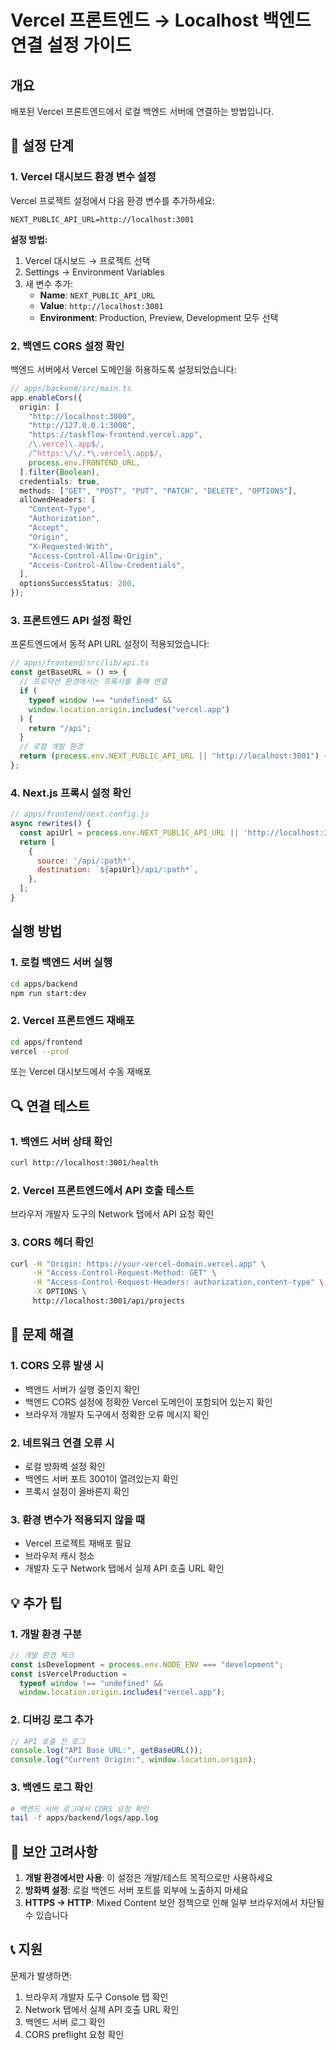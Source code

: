 # Vercel 프론트엔드 → Localhost 백엔드 연결 설정 가이드

## 개요

배포된 Vercel 프론트엔드에서 로컬 백엔드 서버에 연결하는 방법입니다.

## 🔧 설정 단계

### 1. Vercel 대시보드 환경 변수 설정

Vercel 프로젝트 설정에서 다음 환경 변수를 추가하세요:

```env
NEXT_PUBLIC_API_URL=http://localhost:3001
```

**설정 방법:**

1. Vercel 대시보드 → 프로젝트 선택
2. Settings → Environment Variables
3. 새 변수 추가:
   - **Name**: `NEXT_PUBLIC_API_URL`
   - **Value**: `http://localhost:3001`
   - **Environment**: Production, Preview, Development 모두 선택

### 2. 백엔드 CORS 설정 확인

백엔드 서버에서 Vercel 도메인을 허용하도록 설정되었습니다:

```typescript
// apps/backend/src/main.ts
app.enableCors({
  origin: [
    "http://localhost:3000",
    "http://127.0.0.1:3000",
    "https://taskflow-frontend.vercel.app",
    /\.vercel\.app$/,
    /^https:\/\/.*\.vercel\.app$/,
    process.env.FRONTEND_URL,
  ].filter(Boolean),
  credentials: true,
  methods: ["GET", "POST", "PUT", "PATCH", "DELETE", "OPTIONS"],
  allowedHeaders: [
    "Content-Type",
    "Authorization",
    "Accept",
    "Origin",
    "X-Requested-With",
    "Access-Control-Allow-Origin",
    "Access-Control-Allow-Credentials",
  ],
  optionsSuccessStatus: 200,
});
```

### 3. 프론트엔드 API 설정 확인

프론트엔드에서 동적 API URL 설정이 적용되었습니다:

```typescript
// apps/frontend/src/lib/api.ts
const getBaseURL = () => {
  // 프로덕션 환경에서는 프록시를 통해 연결
  if (
    typeof window !== "undefined" &&
    window.location.origin.includes("vercel.app")
  ) {
    return "/api";
  }
  // 로컬 개발 환경
  return (process.env.NEXT_PUBLIC_API_URL || "http://localhost:3001") + "/api";
};
```

### 4. Next.js 프록시 설정 확인

```javascript
// apps/frontend/next.config.js
async rewrites() {
  const apiUrl = process.env.NEXT_PUBLIC_API_URL || 'http://localhost:3001';
  return [
    {
      source: '/api/:path*',
      destination: `${apiUrl}/api/:path*`,
    },
  ];
}
```

## 실행 방법

### 1. 로컬 백엔드 서버 실행

```bash
cd apps/backend
npm run start:dev
```

### 2. Vercel 프론트엔드 재배포

```bash
cd apps/frontend
vercel --prod
```

또는 Vercel 대시보드에서 수동 재배포

## 🔍 연결 테스트

### 1. 백엔드 서버 상태 확인

```bash
curl http://localhost:3001/health
```

### 2. Vercel 프론트엔드에서 API 호출 테스트

브라우저 개발자 도구의 Network 탭에서 API 요청 확인

### 3. CORS 헤더 확인

```bash
curl -H "Origin: https://your-vercel-domain.vercel.app" \
     -H "Access-Control-Request-Method: GET" \
     -H "Access-Control-Request-Headers: authorization,content-type" \
     -X OPTIONS \
     http://localhost:3001/api/projects
```

## 🐛 문제 해결

### 1. CORS 오류 발생 시

- 백엔드 서버가 실행 중인지 확인
- 백엔드 CORS 설정에 정확한 Vercel 도메인이 포함되어 있는지 확인
- 브라우저 개발자 도구에서 정확한 오류 메시지 확인

### 2. 네트워크 연결 오류 시

- 로컬 방화벽 설정 확인
- 백엔드 서버 포트 3001이 열려있는지 확인
- 프록시 설정이 올바른지 확인

### 3. 환경 변수가 적용되지 않을 때

- Vercel 프로젝트 재배포 필요
- 브라우저 캐시 청소
- 개발자 도구 Network 탭에서 실제 API 호출 URL 확인

## 💡 추가 팁

### 1. 개발 환경 구분

```javascript
// 개발 환경 체크
const isDevelopment = process.env.NODE_ENV === "development";
const isVercelProduction =
  typeof window !== "undefined" &&
  window.location.origin.includes("vercel.app");
```

### 2. 디버깅 로그 추가

```javascript
// API 호출 전 로그
console.log("API Base URL:", getBaseURL());
console.log("Current Origin:", window.location.origin);
```

### 3. 백엔드 로그 확인

```bash
# 백엔드 서버 로그에서 CORS 요청 확인
tail -f apps/backend/logs/app.log
```

## 🔐 보안 고려사항

1. **개발 환경에서만 사용**: 이 설정은 개발/테스트 목적으로만 사용하세요
2. **방화벽 설정**: 로컬 백엔드 서버 포트를 외부에 노출하지 마세요
3. **HTTPS → HTTP**: Mixed Content 보안 정책으로 인해 일부 브라우저에서 차단될 수 있습니다

## 📞 지원

문제가 발생하면:

1. 브라우저 개발자 도구 Console 탭 확인
2. Network 탭에서 실제 API 호출 URL 확인
3. 백엔드 서버 로그 확인
4. CORS preflight 요청 확인
